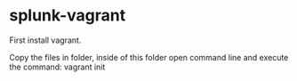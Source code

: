 # splunk-vagrant

First install vagrant.

Copy the files in folder, inside of this folder open command line and execute the command: vagrant init
